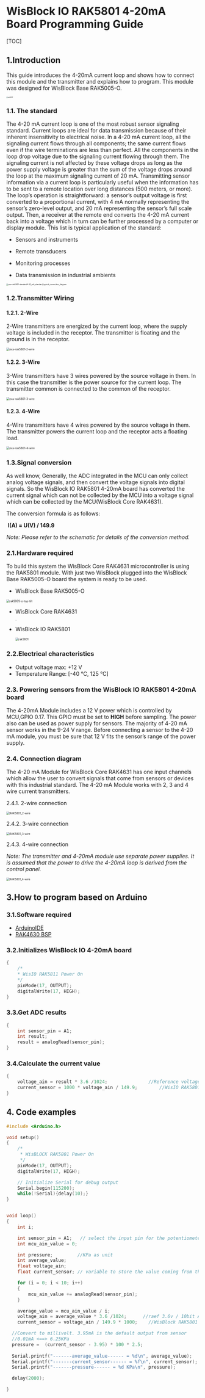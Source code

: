 # WisBlock IO RAK5801 4-20mA Board Programming Guide

[TOC]

## 1.Introduction

This guide introduces the 4-20mA current loop and shows how to connect this module and the transmitter and explains how to program. This module was designed for WisBlock Base RAK5005-O.

<img src="../../../assets/repo/rak5801.png" alt="rak5801" style="zoom:25%;" />

### 1.1. The standard

The 4-20 mA current loop is one of the most robust sensor signaling standard. Current loops are ideal for data transmission
because of their inherent insensitivity to electrical noise. In a 4-20 mA current loop, all the signaling current flows through all
components; the same current flows even if the wire terminations are less than perfect. All the components in the loop drop
voltage due to the signaling current flowing through them. The signaling current is not affected by these voltage drops as long
as the power supply voltage is greater than the sum of the voltage drops around the loop at the maximum signaling current of
20 mA.
Transmitting sensor information via a current loop is particularly useful when the information has to be sent to a remote location
over long distances (500 meters, or more). The loop’s operation is straightforward: a sensor’s output voltage is first converted to
a proportional current, with 4 mA normally representing the sensor’s zero-level output, and 20 mA representing the sensor’s full
scale output. Then, a receiver at the remote end converts the 4-20 mA current back into a voltage which in turn can be further
processed by a computer or display module.
This list is typical application of the standard:

- Sensors and instruments
- Remote transducers

- Monitoring processes
- Data transmission in industrial ambients

<img src="../../../assets/Examples/exa-rak5801-standard4-20_mA_standard_typical_connection_diagram.png" alt="exa-rak5801-standard4-20_mA_standard_typical_connection_diagram" style="zoom: 33%;" />

### 1.2.Transmitter Wiring

#### 1.2.1. 2-Wire

2-Wire transmitters are energized by the current loop, where the supply voltage is included in the receptor. The transmitter is
floating and the ground is in the receptor.

<img src="../../../assets/Examples/exa-rak5801-2-wire.png" alt="exa-rak5801-2-wire" style="zoom: 50%;" />

#### 1.2.2. 3-Wire

3-Wire transmitters have 3 wires powered by the source voltage in them. In this case the transmitter is the power source for the
current loop. The transmitter common is connected to the common of the receptor.

<img src="../../../assets/Examples/exa-rak5801-3-wire.png" alt="exa-rak5801-3-wire" style="zoom: 50%;" />

#### 1.2.3. 4-Wire

4-Wire transmitters have 4 wires powered by the source voltage in them. The transmitter powers the current loop and the
receptor acts a floating load.

<img src="../../../assets/Examples/exa-rak5801-4-wire.png" alt="exa-rak5801-4-wire" style="zoom:50%;" />

### 1.3.Signal conversion

As well know, Generally, the ADC integrated in the MCU can only collect analog voltage signals, and then convert the voltage signals into digital signals. So the WisBlock IO RAK5801 4-20mA board has converted the current signal which can not be collected by the MCU into a voltage signal which can be collected by the MCU(WisBlock Core RAK4631). 

The conversion formula is as follows:

​																				**I(A) = U(V) / 149.9**

*Note: Please refer to the schematic for details of the conversion method.*

### 2.1.Hardware required

To build this system the WisBlock Core RAK4631 microcontroller is using the RAK5801 module. With just two WisBlock plugged into the WisBlock Base RAK5005-O board the system is ready to be used.

- WisBlock Base RAK5005-O    

<img src="../../../assets/repo/rak5005-o-top-tilt.png" alt="rak5005-o-top-tilt" style="zoom: 50%;" />

- WisBlock Core RAK4631    

  <img src="../../../assets/repo/RAK4631.png" alt="RAK4631" style="zoom: 5%;" />

  

- WisBlock IO RAK5801    

  <img src="../../../assets/repo/rak5801.png" alt="rak5801" style="zoom:50%;" />

### 2.2.Electrical characteristics

- Output voltage max: +12 V
- Temperature Range: [-40 °C, 125 °C]

### 2.3. Powering sensors from the WisBlock IO RAK5801 4-20mA board

The 4-20mA Module includes a 12 V power which is controlled by MCU,GPIO 0.17. This GPIO must be set to **HIGH** before sampling. The power also can be used as power supply for sensors. The majority of 4-20 mA sensor works in the 9-24 V range. Before connecting a sensor to the 4-20 mA module, you must be sure that 12 V fits the sensor’s range of the power supply. 

### 2.4. Connection diagram

The 4-20 mA Module for WisBlock Core RAK4631 has one input channels which allow the user to convert signals that come from sensors or devices with this industrial standard. The 4-20 mA Module works with 2, 3 and 4 wire current transmitters. 

2.4.1. 2-wire connection

<img src="../../../assets/repo/RAK5801_2-wire.png" alt="RAK5801_2-wire" style="zoom:50%;" />

2.4.2. 3-wire connection

<img src="../../../assets/repo/RAK5801_3-wire.png" alt="RAK5801_3-wire" style="zoom:50%;" />

2.4.3. 4-wire connection

*Note: The transmitter and 4-20mA module use separate power supplies. It is assumed that the power to drive the 4-20mA loop is derived from the control panel.*

<img src="../../../assets/repo/RAK5801_4-wire.png" alt="RAK5801_4-wire" style="zoom:50%;" />

## 3.How to program based on Arduino

### 3.1.Software required

- [ArduinoIDE](https://www.arduino.cc/en/Main/Software)
- [RAK4630 BSP](https://github.com/RAKWireless/RAK-nRF52-Arduino)    

### 3.2.Initializes WisBlock IO 4-20mA board

```c
{
	/*
  	* WisIO RAK5811 Power On
  	*/
    pinMode(17, OUTPUT);
    digitalWrite(17, HIGH);
}
```

### 3.3.Get ADC results

```c
{
    int sensor_pin = A1;
    int result;
    result = analogRead(sensor_pin);
}
```

### 3.4.Calculate the current value

```c
{
    voltage_ain = result * 3.6 /1024;  				//Reference voltage 3.6v / 10bit ADC 
    current_sensor = 1000 * voltage_ain / 149.9;		//WisIO RAK5801 I=U/149(A) <==> I = 1000 *U/149(mA) 
}
```



## 4. Code examples

```c
#include <Arduino.h>

void setup()
{
	/*
  	 * WisBLOCK RAK5801 Power On
  	 */
    pinMode(17, OUTPUT);
    digitalWrite(17, HIGH);

    // Initialize Serial for debug output
    Serial.begin(115200);
    while(!Serial){delay(10);}
}


void loop()
{
    int i;

    int sensor_pin = A1;   // select the input pin for the potentiometer
    int mcu_ain_value = 0;  

    int pressure;         //KPa as unit
    int average_value;  
    float voltage_ain;
    float current_sensor; // variable to store the value coming from the sensor

    for (i = 0; i < 10; i++)
    {
        mcu_ain_value += analogRead(sensor_pin);
    }

    average_value = mcu_ain_value / i;
    voltage_ain = average_value * 3.6 /1024;  	  //raef 3.6v / 10bit ADC
    current_sensor = voltage_ain / 149.9 * 1000;    //WisBlock RAK5801 I=U/149.9\*1000 (mA)

  //Convert to millivolt. 3.95mA is the default output from sensor
  //0.01mA <==> 6.25KPa
  pressure =  (current_sensor - 3.95) * 100 * 2.5; 
                    
  Serial.printf("-------average_value------ = %d\n", average_value);
  Serial.printf("-------current_sensor------ = %f\n", current_sensor);
  Serial.printf("-------pressure------ = %d KPa\n", pressure);

  delay(2000);

}
```

